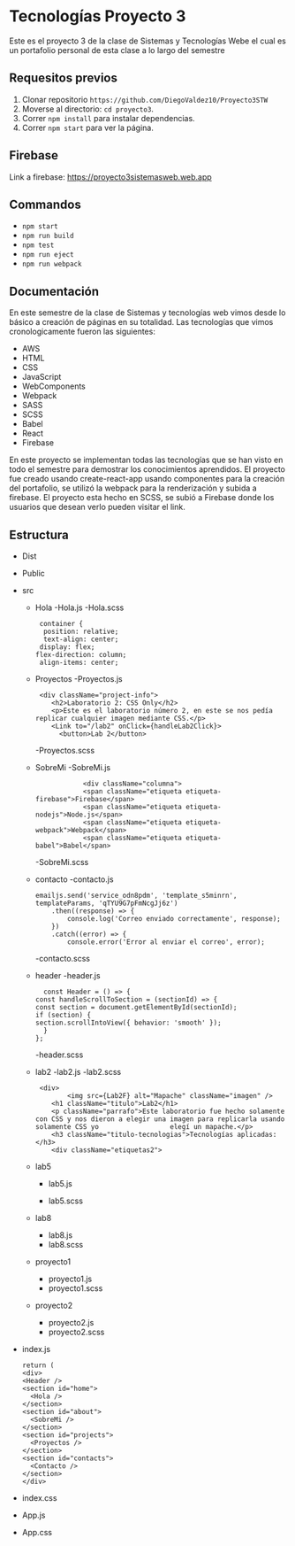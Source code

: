 # Tecnologías Proyecto 3
Este es el proyecto 3 de la clase de Sistemas y Tecnologías Webe el cual es un portafolio personal de esta clase a lo largo del semestre
## Requesitos previos
1. Clonar repositorio `https://github.com/DiegoValdez10/Proyecto3STW`
2. Moverse al directorio: `cd proyecto3`.<br />
3. Correr `npm install` para instalar dependencias.<br />
4. Correr `npm start` para ver la página.
## Firebase
Link a firebase: https://proyecto3sistemasweb.web.app
## Commandos

- `npm start`
- `npm run build`
- `npm test`
- `npm run eject`
- `npm run webpack`

## Documentación
En este semestre de la clase de Sistemas y tecnologías web vimos desde lo básico a creación de páginas en su totalidad. Las tecnologías que vimos cronologicamente fueron las siguientes:
- AWS
- HTML
- CSS
- JavaScript
- WebComponents
- Webpack
- SASS 
- SCSS
- Babel
- React
- Firebase

En este proyecto se implementan todas las tecnologías que se han visto en todo el semestre para demostrar los conocimientos aprendidos. El proyecto fue creado usando create-react-app usando componentes para la creación del portafolio, se utilizó la webpack para la renderización y subida a firebase. El proyecto esta hecho en SCSS, se subió a Firebase donde los usuarios que desean verlo pueden visitar el link.

## Estructura
- Dist
- Public
- src
  - Hola
    -Hola.js
    -Hola.scss
    
         container {
          position: relative;
          text-align: center;
         display: flex;
        flex-direction: column;
         align-items: center;
  - Proyectos
    -Proyectos.js
    
         <div className="project-info">
            <h2>Laboratorio 2: CSS Only</h2>
            <p>Este es el laboratorio número 2, en este se nos pedía replicar cualquier imagen mediante CSS.</p>
            <Link to="/lab2" onClick={handleLab2Click}> 
              <button>Lab 2</button>
              
              
    -Proyectos.scss
  - SobreMi
    -SobreMi.js
    
                    <div className="columna">
                    <span className="etiqueta etiqueta-firebase">Firebase</span>
                    <span className="etiqueta etiqueta-nodejs">Node.js</span>
                    <span className="etiqueta etiqueta-webpack">Webpack</span>
                    <span className="etiqueta etiqueta-babel">Babel</span>
    -SobreMi.scss
  - contacto
    -contacto.js


        emailjs.send('service_odn8pdm', 'template_s5minrn', templateParams, 'qTYU9G7pFmNcgJj6z')
            .then((response) => {
                console.log('Correo enviado correctamente', response);
            })
            .catch((error) => {
                console.error('Error al enviar el correo', error);
    -contacto.scss
  - header
    -header.js
    
          const Header = () => {
        const handleScrollToSection = (sectionId) => {
        const section = document.getElementById(sectionId);
        if (section) {
        section.scrollIntoView({ behavior: 'smooth' });
          }
        };
  
    -header.scss
  - lab2
    -lab2.js
    -lab2.scss
    
         <div>
                <img src={Lab2F} alt="Mapache" className="imagen" />
            <h1 className="titulo">Lab2</h1>
            <p className="parrafo">Este laboratorio fue hecho solamente con CSS y nos dieron a elegir una imagen para replicarla usando solamente CSS yo                  elegí un mapache.</p>
            <h3 className="titulo-tecnologias">Tecnologías aplicadas:</h3>
            <div className="etiquetas2">
            
  - lab5
    - lab5.js
    
    - lab5.scss
  - lab8
    - lab8.js
    - lab8.scss
  - proyecto1
    - proyecto1.js
    - proyecto1.scss
  - proyecto2
    - proyecto2.js
    - proyecto2.scss
- index.js

      return (
      <div>
      <Header />
      <section id="home">
        <Hola />
      </section>
      <section id="about">
        <SobreMi />
      </section>
      <section id="projects">
        <Proyectos />
      </section>
      <section id="contacts">
        <Contacto />
      </section>
      </div>
- index.css
- App.js
- App.css

